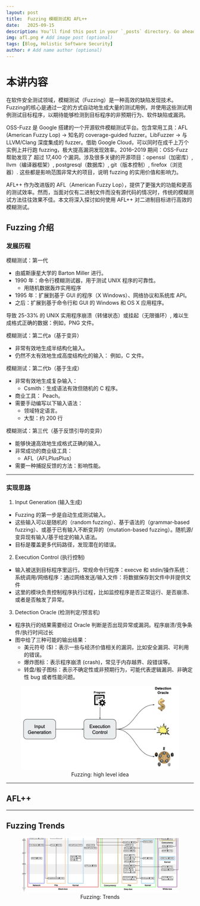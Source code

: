 ```yaml
---
layout: post
title:  Fuzzing 模糊测试和 AFL++
date:   2025-09-15
description: You’ll find this post in your `_posts` directory. Go ahead and edit it and re-build the site to see your changes. # Add post description (optional)
img: afl.png # Add image post (optional)
tags: [Blog, Holistic Software Security]
author: # Add name author (optional)
---
```

# 本讲内容

在软件安全测试领域，模糊测试（Fuzzing）是一种高效的缺陷发现技术。Fuzzing的核心是通过一定的方式自动地生成大量的测试用例，并使用这些测试用例测试目标程序，以期待能够检测到目标程序的非预期行为、软件缺陷或漏洞。

OSS-Fuzz 是 Google 搭建的一个开源软件模糊测试平台。包含常用工具：AFL (American Fuzzy Lop) → 知名的 coverage-guided fuzzer。LibFuzzer → 与 LLVM/Clang 深度集成的 fuzzer。借助 Google Cloud，可以同时在成千上万个实例上并行跑 fuzzing，极大提高漏洞发现效率。2016–2019 期间：OSS-Fuzz 帮助发现了 超过 17,400 个漏洞。涉及很多关键的开源项目：openssl（加密库）, llvm（编译器框架）, postgresql（数据库）, git（版本控制）, firefox（浏览器）. 这些都是影响范围非常大的项目，说明 fuzzing 的实用价值和影响力。

AFL++ 作为改进版的 AFL（American Fuzzy Lop），提供了更强大的功能和更高的测试效率。然而，当面对仅有二进制文件而没有源代码的情况时，传统的模糊测试方法往往效果不佳。本文将深入探讨如何使用 AFL++ 对二进制目标进行高效的模糊测试。



## Fuzzing 介绍

### 发展历程

模糊测试：第一代
- 由威斯康星大学的 Barton Miller 进行。
- 1990 年：命令行模糊测试器，用于测试 UNIX 程序的可靠性。
  - 用随机数据轰炸实用程序
- 1995 年：扩展到基于 GUI 的程序（X Windows）、网络协议和系统库 API。
- 之后：扩展到基于命令行和 GUI 的 Windows 和 OS X 应用程序。

导致 25-33% 的 UNIX 实用程序崩溃（转储状态）或挂起（无限循环）, 难以生成格式正确的数据：例如，PNG 文件。

模糊测试：第二代a（基于变异）
- 非常有效地生成半结构化输入。
- 仍然不太有效地生成高度结构化的输入： 例如，C 文件。


模糊测试：第二代b（基于生成）
- 非常有效地生成复杂输入：
  -  Csmith：生成语法有效但随机的 C 程序。
- 商业工具： Peach。
- 需要手动编写以下输入语法：
  - 领域特定语言。
  - 大型：约 200 行

模糊测试：第三代（基于反馈引导的变异）
- 能够快速高效地生成格式正确的输入。
- 非常成功的商业级工具：
  - AFL（AFLPlusPlus）
- 需要一种捕捉反馈的方法：影响性能。

---

### 实现思路

1. Input Generation (输入生成)
- Fuzzing 的第一步是自动生成测试输入。
- 这些输入可以是随机的（random fuzzing）、基于语法的（grammar-based fuzzing）、或基于已有输入不断变异的（mutation-based fuzzing）。随机源/变异现有输入/基于给定的输入语法。
- 目标是覆盖更多代码路径，发现潜在的错误。


2. Execution Control (执行控制)
- 输入被送到目标程序里运行。常规命令行程序：execve 和 stdin/操作系统：系统调用/网络程序：通过网络发送/输入文件：将数据保存到文件中并提供文件
- 这里的模块负责控制程序执行过程，比如监控程序是否正常运行、是否崩溃、或者是否触发了异常。

3. Detection Oracle (检测判定/预言机)
- 程序执行的结果需要经过 Oracle 判断是否出现异常或漏洞。程序崩溃/竞争条件/执行时间过长
- 图中给了三种可能的输出结果：
  - 美元符号 ($)：表示一些与经济价值相关的漏洞，比如安全漏洞、可利用的错误。
  - 爆炸图标：表示程序崩溃 (crash)，常见于内存越界、段错误等。
  - 转盘/骰子图标：表示不确定性或非预期行为，可能代表逻辑漏洞、非确定性 bug 或者性能问题。

<figure style="text-align: center;">
<img src="/assets/img/fuzz1.png" alt="" width="500">
<figcaption>Fuzzing: high level idea</figcaption>
</figure>


---

## AFL++






---

## Fuzzing Trends

<figure style="text-align: center;">
<img src="/assets/img/fuzz2.png" alt="" width="500">
<figcaption>Fuzzing: Trends</figcaption>
</figure>

